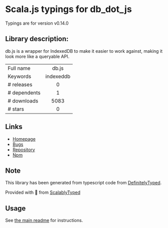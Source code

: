 
# Scala.js typings for db_dot_js

Typings are for version v0.14.0

## Library description:
db.js is a wrapper for IndexedDB to make it easier to work against, making it look more like a queryable API.

|                    |                 |
| ------------------ | :-------------: |
| Full name          | db.js |
| Keywords           | indexeddb |
| # releases         | 0 |
| # dependents       | 1 |
| # downloads        | 5083 |
| # stars            | 0 |

## Links
- [Homepage](http://aaronpowell.github.com/db.js/)
- [Bugs](https://github.com/aaronpowell/db.js/issues)
- [Repository](https://github.com/aaronpowell/db.js)
- [Npm](https://www.npmjs.com/package/db.js)
    


## Note
This library has been generated from typescript code from [DefinitelyTyped](https://definitelytyped.org).

Provided with :purple_heart: from [ScalablyTyped](https://github.com/oyvindberg/ScalablyTyped)

## Usage
See [the main readme](../../readme.md) for instructions.


